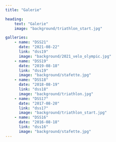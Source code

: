 ```yaml
---
title: "Galerie"

heading:
    text: "Galerie"
    image: "background/triathlon_start.jpg"

galleries:
    - name: "DSS21"
      date: "2021-08-22"
      link: "dss19"
      image: "background/2021_velo_olympic.jpg"
    - name: "DSS19"
      date: "2019-08-18"
      link: "dss19"
      image: "background/stafette.jpg"
    - name: "DSS18"
      date: "2018-08-19"
      link: "dss18"
      image: "background/triathlon.jpg"
    - name: "DSS17"
      date: "2017-08-20"
      link: "dss17"
      image: "background/triathlon_start.jpg"
    - name: "DSS16"
      date: "2016-08-18"
      link: "dss16"
      image: "background/stafette.jpg"
---
```


